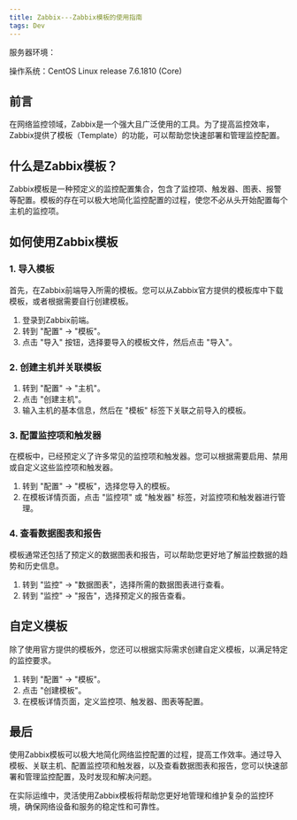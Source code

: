 ```yaml
---
title: Zabbix---Zabbix模板的使用指南
tags: Dev
---
```


服务器环境：

操作系统：CentOS Linux release 7.6.1810 (Core)

## 前言

在网络监控领域，Zabbix是一个强大且广泛使用的工具。为了提高监控效率，Zabbix提供了模板（Template）的功能，可以帮助您快速部署和管理监控配置。<!--more-->

## 什么是Zabbix模板？

Zabbix模板是一种预定义的监控配置集合，包含了监控项、触发器、图表、报警等配置。模板的存在可以极大地简化监控配置的过程，使您不必从头开始配置每个主机的监控项。

## 如何使用Zabbix模板

### 1. 导入模板

首先，在Zabbix前端导入所需的模板。您可以从Zabbix官方提供的模板库中下载模板，或者根据需要自行创建模板。

1. 登录到Zabbix前端。
2. 转到 "配置" -> "模板"。
3. 点击 "导入" 按钮，选择要导入的模板文件，然后点击 "导入"。

### 2. 创建主机并关联模板

1. 转到 "配置" -> "主机"。
2. 点击 "创建主机"。
3. 输入主机的基本信息，然后在 "模板" 标签下关联之前导入的模板。

### 3. 配置监控项和触发器

在模板中，已经预定义了许多常见的监控项和触发器。您可以根据需要启用、禁用或自定义这些监控项和触发器。

1. 转到 "配置" -> "模板"，选择您导入的模板。
2. 在模板详情页面，点击 "监控项" 或 "触发器" 标签，对监控项和触发器进行管理。

### 4. 查看数据图表和报告

模板通常还包括了预定义的数据图表和报告，可以帮助您更好地了解监控数据的趋势和历史信息。

1. 转到 "监控" -> "数据图表"，选择所需的数据图表进行查看。
2. 转到 "监控" -> "报告"，选择预定义的报告查看。

## 自定义模板

除了使用官方提供的模板外，您还可以根据实际需求创建自定义模板，以满足特定的监控要求。

1. 转到 "配置" -> "模板"。
2. 点击 "创建模板"。
3. 在模板详情页面，定义监控项、触发器、图表等配置。

## 最后

使用Zabbix模板可以极大地简化网络监控配置的过程，提高工作效率。通过导入模板、关联主机、配置监控项和触发器，以及查看数据图表和报告，您可以快速部署和管理监控配置，及时发现和解决问题。

在实际运维中，灵活使用Zabbix模板将帮助您更好地管理和维护复杂的监控环境，确保网络设备和服务的稳定性和可靠性。
